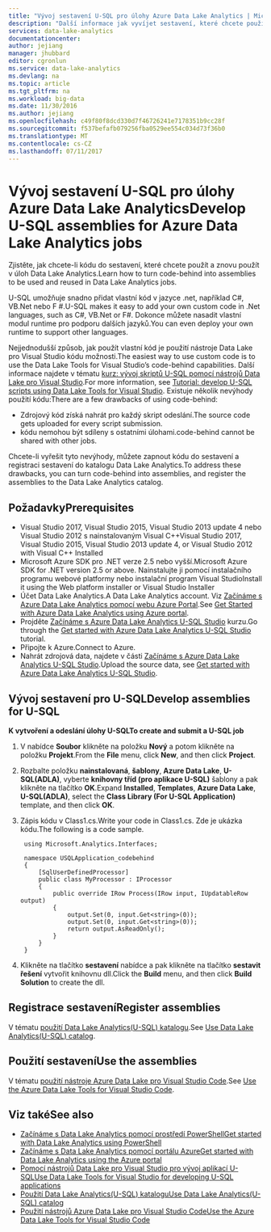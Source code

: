 ```yaml
---
title: "Vývoj sestavení U-SQL pro úlohy Azure Data Lake Analytics | Microsoft Docs"
description: "Další informace jak vyvíjet sestavení, které chcete použít a znovu použít v úloh Data Lake Analytics. "
services: data-lake-analytics
documentationcenter: 
author: jejiang
manager: jhubbard
editor: cgronlun
ms.service: data-lake-analytics
ms.devlang: na
ms.topic: article
ms.tgt_pltfrm: na
ms.workload: big-data
ms.date: 11/30/2016
ms.author: jejiang
ms.openlocfilehash: c49f80f8dcd330d7f46726241e7178351b9cc28f
ms.sourcegitcommit: f537befafb079256fba0529ee554c034d73f36b0
ms.translationtype: MT
ms.contentlocale: cs-CZ
ms.lasthandoff: 07/11/2017
---
```

# <a name="develop-u-sql-assemblies-for-azure-data-lake-analytics-jobs"></a><span data-ttu-id="eb0ac-103">Vývoj sestavení U-SQL pro úlohy Azure Data Lake Analytics</span><span class="sxs-lookup"><span data-stu-id="eb0ac-103">Develop U-SQL assemblies for Azure Data Lake Analytics jobs</span></span>
<span data-ttu-id="eb0ac-104">Zjistěte, jak chcete-li kódu do sestavení, které chcete použít a znovu použít v úloh Data Lake Analytics.</span><span class="sxs-lookup"><span data-stu-id="eb0ac-104">Learn how to turn code-behind into assemblies to be used and reused in Data Lake Analytics jobs.</span></span> 

<span data-ttu-id="eb0ac-105">U-SQL umožňuje snadno přidat vlastní kód v jazyce .net, například C#, VB.Net nebo F #.</span><span class="sxs-lookup"><span data-stu-id="eb0ac-105">U-SQL makes it easy to add your own custom code in .Net languages, such as C#, VB.Net or F#.</span></span> <span data-ttu-id="eb0ac-106">Dokonce můžete nasadit vlastní modul runtime pro podporu dalších jazyků.</span><span class="sxs-lookup"><span data-stu-id="eb0ac-106">You can even deploy your own runtime to support other languages.</span></span>

<span data-ttu-id="eb0ac-107">Nejjednodušší způsob, jak použít vlastní kód je použití nástroje Data Lake pro Visual Studio kódu možnosti.</span><span class="sxs-lookup"><span data-stu-id="eb0ac-107">The easiest way to use custom code is to use the Data Lake Tools for Visual Studio’s code-behind capabilities.</span></span> <span data-ttu-id="eb0ac-108">Další informace najdete v tématu [kurz: vývoj skriptů U-SQL pomocí nástrojů Data Lake pro Visual Studio](data-lake-analytics-data-lake-tools-get-started.md).</span><span class="sxs-lookup"><span data-stu-id="eb0ac-108">For more information, see [Tutorial: develop U-SQL scripts using Data Lake Tools for Visual Studio](data-lake-analytics-data-lake-tools-get-started.md).</span></span> <span data-ttu-id="eb0ac-109">Existuje několik nevýhody použití kódu:</span><span class="sxs-lookup"><span data-stu-id="eb0ac-109">There are a few drawbacks of using code-behind:</span></span>

- <span data-ttu-id="eb0ac-110">Zdrojový kód získá nahrát pro každý skript odeslání.</span><span class="sxs-lookup"><span data-stu-id="eb0ac-110">The source code gets uploaded for every script submission.</span></span>
- <span data-ttu-id="eb0ac-111">kódu nemohou být sdíleny s ostatními úlohami.</span><span class="sxs-lookup"><span data-stu-id="eb0ac-111">code-behind cannot be shared with other jobs.</span></span>

<span data-ttu-id="eb0ac-112">Chcete-li vyřešit tyto nevýhody, můžete zapnout kódu do sestavení a registraci sestavení do katalogu Data Lake Analytics.</span><span class="sxs-lookup"><span data-stu-id="eb0ac-112">To address these drawbacks, you can turn code-behind into assemblies, and register the assemblies to the Data Lake Analytics catalog.</span></span>

## <a name="prerequisites"></a><span data-ttu-id="eb0ac-113">Požadavky</span><span class="sxs-lookup"><span data-stu-id="eb0ac-113">Prerequisites</span></span>
* <span data-ttu-id="eb0ac-114">Visual Studio 2017, Visual Studio 2015, Visual Studio 2013 update 4 nebo Visual Studio 2012 s nainstalovaným Visual C++</span><span class="sxs-lookup"><span data-stu-id="eb0ac-114">Visual Studio 2017, Visual Studio 2015, Visual Studio 2013 update 4, or Visual Studio 2012 with Visual C++ Installed</span></span>
* <span data-ttu-id="eb0ac-115">Microsoft Azure SDK pro .NET verze 2.5 nebo vyšší.</span><span class="sxs-lookup"><span data-stu-id="eb0ac-115">Microsoft Azure SDK for .NET version 2.5 or above.</span></span>  <span data-ttu-id="eb0ac-116">Nainstalujte ji pomocí instalačního programu webové platformy nebo instalační program Visual Studio</span><span class="sxs-lookup"><span data-stu-id="eb0ac-116">Install it using the Web platform installer or Visual Studio Installer</span></span>
* <span data-ttu-id="eb0ac-117">Účet Data Lake Analytics.</span><span class="sxs-lookup"><span data-stu-id="eb0ac-117">A Data Lake Analytics account.</span></span>  <span data-ttu-id="eb0ac-118">Viz [Začínáme s Azure Data Lake Analytics pomocí webu Azure Portal](data-lake-analytics-get-started-portal.md).</span><span class="sxs-lookup"><span data-stu-id="eb0ac-118">See [Get Started with Azure Data Lake Analytics using Azure portal](data-lake-analytics-get-started-portal.md).</span></span>
* <span data-ttu-id="eb0ac-119">Projděte [Začínáme s Azure Data Lake Analytics U-SQL Studio](data-lake-analytics-u-sql-get-started.md) kurzu.</span><span class="sxs-lookup"><span data-stu-id="eb0ac-119">Go through the [Get started with Azure Data Lake Analytics U-SQL Studio](data-lake-analytics-u-sql-get-started.md) tutorial.</span></span>
* <span data-ttu-id="eb0ac-120">Připojte k Azure.</span><span class="sxs-lookup"><span data-stu-id="eb0ac-120">Connect to Azure.</span></span>
* <span data-ttu-id="eb0ac-121">Nahrát zdrojová data, najdete v části [Začínáme s Azure Data Lake Analytics U-SQL Studio](data-lake-analytics-u-sql-get-started.md).</span><span class="sxs-lookup"><span data-stu-id="eb0ac-121">Upload the source data, see [Get started with Azure Data Lake Analytics U-SQL Studio](data-lake-analytics-u-sql-get-started.md).</span></span> 

## <a name="develop-assemblies-for-u-sql"></a><span data-ttu-id="eb0ac-122">Vývoj sestavení pro U-SQL</span><span class="sxs-lookup"><span data-stu-id="eb0ac-122">Develop assemblies for U-SQL</span></span>

<span data-ttu-id="eb0ac-123">**K vytvoření a odeslání úlohy U-SQL**</span><span class="sxs-lookup"><span data-stu-id="eb0ac-123">**To create and submit a U-SQL job**</span></span>

1. <span data-ttu-id="eb0ac-124">V nabídce **Soubor** klikněte na položku **Nový** a potom klikněte na položku **Projekt**.</span><span class="sxs-lookup"><span data-stu-id="eb0ac-124">From the **File** menu, click **New**, and then click **Project**.</span></span>
2. <span data-ttu-id="eb0ac-125">Rozbalte položku **nainstalovaná**, **šablony**, **Azure Data Lake**, **U-SQL(ADLA)**, vyberte **knihovny tříd (pro aplikace U-SQL)** šablony a pak klikněte na tlačítko **OK**.</span><span class="sxs-lookup"><span data-stu-id="eb0ac-125">Expand **Installed**, **Templates**, **Azure Data Lake**, **U-SQL(ADLA)**, select the **Class Library (For U-SQL Application)** template, and then click **OK**.</span></span>
3. <span data-ttu-id="eb0ac-126">Zápis kódu v Class1.cs.</span><span class="sxs-lookup"><span data-stu-id="eb0ac-126">Write your code in Class1.cs.</span></span>  <span data-ttu-id="eb0ac-127">Zde je ukázka kódu.</span><span class="sxs-lookup"><span data-stu-id="eb0ac-127">The following is a code sample.</span></span>

        using Microsoft.Analytics.Interfaces;

        namespace USQLApplication_codebehind
        {
            [SqlUserDefinedProcessor]
            public class MyProcessor : IProcessor
            {
                public override IRow Process(IRow input, IUpdatableRow output)
                {
                    output.Set(0, input.Get<string>(0));
                    output.Set(0, input.Get<string>(0));
                    return output.AsReadOnly();
                }
            }
        }
4. <span data-ttu-id="eb0ac-128">Klikněte na tlačítko **sestavení** nabídce a pak klikněte na tlačítko **sestavit řešení** vytvořit knihovnu dll.</span><span class="sxs-lookup"><span data-stu-id="eb0ac-128">Click the **Build** menu, and then click **Build Solution** to create the dll.</span></span>

## <a name="register-assemblies"></a><span data-ttu-id="eb0ac-129">Registrace sestavení</span><span class="sxs-lookup"><span data-stu-id="eb0ac-129">Register assemblies</span></span>

<span data-ttu-id="eb0ac-130">V tématu [použití Data Lake Analytics(U-SQL) katalogu](data-lake-analytics-use-u-sql-catalog.md).</span><span class="sxs-lookup"><span data-stu-id="eb0ac-130">See [Use Data Lake Analytics(U-SQL) catalog](data-lake-analytics-use-u-sql-catalog.md).</span></span>


## <a name="use-the-assemblies"></a><span data-ttu-id="eb0ac-131">Použití sestavení</span><span class="sxs-lookup"><span data-stu-id="eb0ac-131">Use the assemblies</span></span>

<span data-ttu-id="eb0ac-132">V tématu [použití nástroje Azure Data Lake pro Visual Studio Code](data-lake-analytics-data-lake-tools-for-vscode.md).</span><span class="sxs-lookup"><span data-stu-id="eb0ac-132">See [Use the Azure Data Lake Tools for Visual Studio Code](data-lake-analytics-data-lake-tools-for-vscode.md).</span></span>

## <a name="see-also"></a><span data-ttu-id="eb0ac-133">Viz také</span><span class="sxs-lookup"><span data-stu-id="eb0ac-133">See also</span></span>
* [<span data-ttu-id="eb0ac-134">Začínáme s Data Lake Analytics pomocí prostředí PowerShell</span><span class="sxs-lookup"><span data-stu-id="eb0ac-134">Get started with Data Lake Analytics using PowerShell</span></span>](data-lake-analytics-get-started-powershell.md)
* [<span data-ttu-id="eb0ac-135">Začínáme s Data Lake Analytics pomocí portálu Azure</span><span class="sxs-lookup"><span data-stu-id="eb0ac-135">Get started with Data Lake Analytics using the Azure portal</span></span>](data-lake-analytics-get-started-portal.md)
* [<span data-ttu-id="eb0ac-136">Pomocí nástrojů Data Lake pro Visual Studio pro vývoj aplikací U-SQL</span><span class="sxs-lookup"><span data-stu-id="eb0ac-136">Use Data Lake Tools for Visual Studio for developing U-SQL applications</span></span>](data-lake-analytics-data-lake-tools-get-started.md)
* [<span data-ttu-id="eb0ac-137">Použití Data Lake Analytics(U-SQL) katalogu</span><span class="sxs-lookup"><span data-stu-id="eb0ac-137">Use Data Lake Analytics(U-SQL) catalog</span></span>](data-lake-analytics-use-u-sql-catalog.md)
* [<span data-ttu-id="eb0ac-138">Použití nástrojů Azure Data Lake pro Visual Studio Code</span><span class="sxs-lookup"><span data-stu-id="eb0ac-138">Use the Azure Data Lake Tools for Visual Studio Code</span></span>](data-lake-analytics-data-lake-tools-for-vscode.md)